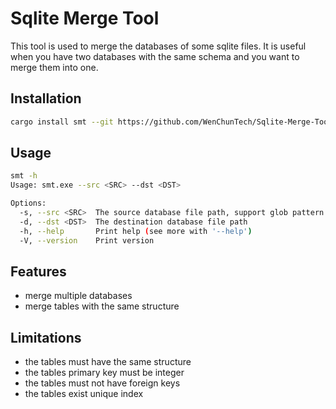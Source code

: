 # Sqlite Merge Tool

This tool is used to merge the databases of some sqlite files. It is useful when you have two databases with the same schema and you want to merge them into one.

## Installation

```bash
cargo install smt --git https://github.com/WenChunTech/Sqlite-Merge-Tool.git
```

## Usage

```bash
smt -h
Usage: smt.exe --src <SRC> --dst <DST>

Options:
  -s, --src <SRC>  The source database file path, support glob pattern
  -d, --dst <DST>  The destination database file path
  -h, --help       Print help (see more with '--help')
  -V, --version    Print version

```

## Features
- merge multiple databases
- merge tables with the same structure

## Limitations
- the tables must have the same structure
- the tables primary key must be integer
- the tables must not have foreign keys
- the tables exist unique index
